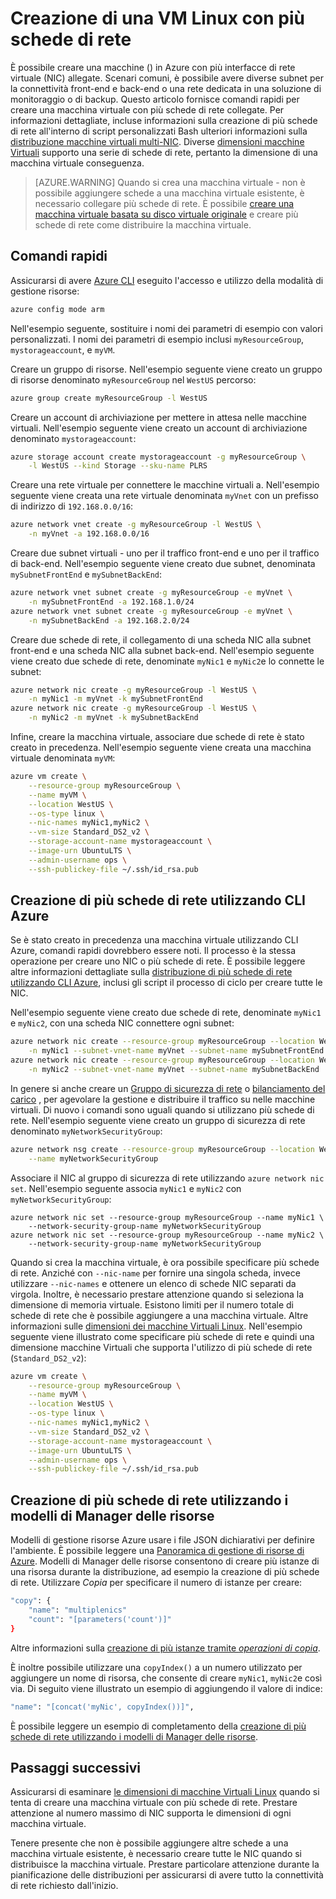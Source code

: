 <properties
   pageTitle="Creare una VM Linux con più schede di rete | Microsoft Azure"
   description="Informazioni su come creare una VM Linux con più schede di rete associate mediante i modelli di CLI Azure o Manager delle risorse."
   services="virtual-machines-linux"
   documentationCenter=""
   authors="iainfoulds"
   manager="timlt"
   editor=""/>

<tags
   ms.service="virtual-machines-linux"
   ms.devlang="na"
   ms.topic="article"
   ms.tgt_pltfrm="vm-linux"
   ms.workload="infrastructure"
   ms.date="10/27/2016"
   ms.author="iainfou"/>

# <a name="creating-a-linux-vm-with-multiple-nics"></a>Creazione di una VM Linux con più schede di rete
È possibile creare una macchine () in Azure con più interfacce di rete virtuale (NIC) allegate. Scenari comuni, è possibile avere diverse subnet per la connettività front-end e back-end o una rete dedicata in una soluzione di monitoraggio o di backup. Questo articolo fornisce comandi rapidi per creare una macchina virtuale con più schede di rete collegate. Per informazioni dettagliate, incluse informazioni sulla creazione di più schede di rete all'interno di script personalizzati Bash ulteriori informazioni sulla [distribuzione macchine virtuali multi-NIC](../virtual-network/virtual-network-deploy-multinic-arm-cli.md). Diverse [dimensioni macchine Virtuali](virtual-machines-linux-sizes.md) supporto una serie di schede di rete, pertanto la dimensione di una macchina virtuale conseguenza.

>[AZURE.WARNING] Quando si crea una macchina virtuale - non è possibile aggiungere schede a una macchina virtuale esistente, è necessario collegare più schede di rete. È possibile [creare una macchina virtuale basata su disco virtuale originale](virtual-machines-linux-copy-vm.md) e creare più schede di rete come distribuire la macchina virtuale.

## <a name="quick-commands"></a>Comandi rapidi
Assicurarsi di avere [Azure CLI](../xplat-cli-install.md) eseguito l'accesso e utilizzo della modalità di gestione risorse:

```bash
azure config mode arm
```

Nell'esempio seguente, sostituire i nomi dei parametri di esempio con valori personalizzati. I nomi dei parametri di esempio inclusi `myResourceGroup`, `mystorageaccount`, e `myVM`.

Creare un gruppo di risorse. Nell'esempio seguente viene creato un gruppo di risorse denominato `myResourceGroup` nel `WestUS` percorso:

```bash
azure group create myResourceGroup -l WestUS
```

Creare un account di archiviazione per mettere in attesa nelle macchine virtuali. Nell'esempio seguente viene creato un account di archiviazione denominato `mystorageaccount`:

```bash
azure storage account create mystorageaccount -g myResourceGroup \
    -l WestUS --kind Storage --sku-name PLRS
```

Creare una rete virtuale per connettere le macchine virtuali a. Nell'esempio seguente viene creata una rete virtuale denominata `myVnet` con un prefisso di indirizzo di `192.168.0.0/16`:

```bash
azure network vnet create -g myResourceGroup -l WestUS \
    -n myVnet -a 192.168.0.0/16
```

Creare due subnet virtuali - uno per il traffico front-end e uno per il traffico di back-end. Nell'esempio seguente viene creato due subnet, denominata `mySubnetFrontEnd` e `mySubnetBackEnd`:

```bash
azure network vnet subnet create -g myResourceGroup -e myVnet \
    -n mySubnetFrontEnd -a 192.168.1.0/24
azure network vnet subnet create -g myResourceGroup -e myVnet \
    -n mySubnetBackEnd -a 192.168.2.0/24
```

Creare due schede di rete, il collegamento di una scheda NIC alla subnet front-end e una scheda NIC alla subnet back-end. Nell'esempio seguente viene creato due schede di rete, denominate `myNic1` e `myNic2`e lo connette le subnet:

```bash
azure network nic create -g myResourceGroup -l WestUS \
    -n myNic1 -m myVnet -k mySubnetFrontEnd
azure network nic create -g myResourceGroup -l WestUS \
    -n myNic2 -m myVnet -k mySubnetBackEnd
```

Infine, creare la macchina virtuale, associare due schede di rete è stato creato in precedenza. Nell'esempio seguente viene creata una macchina virtuale denominata `myVM`:

```bash
azure vm create \
    --resource-group myResourceGroup \
    --name myVM \
    --location WestUS \
    --os-type linux \
    --nic-names myNic1,myNic2 \
    --vm-size Standard_DS2_v2 \
    --storage-account-name mystorageaccount \
    --image-urn UbuntuLTS \
    --admin-username ops \
    --ssh-publickey-file ~/.ssh/id_rsa.pub
```

## <a name="creating-multiple-nics-using-azure-cli"></a>Creazione di più schede di rete utilizzando CLI Azure
Se è stato creato in precedenza una macchina virtuale utilizzando CLI Azure, comandi rapidi dovrebbero essere noti. Il processo è la stessa operazione per creare uno NIC o più schede di rete. È possibile leggere altre informazioni dettagliate sulla [distribuzione di più schede di rete utilizzando CLI Azure](../virtual-network/virtual-network-deploy-multinic-arm-cli.md), inclusi gli script il processo di ciclo per creare tutte le NIC.

Nell'esempio seguente viene creato due schede di rete, denominate `myNic1` e `myNic2`, con una scheda NIC connettere ogni subnet:

```bash
azure network nic create --resource-group myResourceGroup --location WestUS \
    -n myNic1 --subnet-vnet-name myVnet --subnet-name mySubnetFrontEnd
azure network nic create --resource-group myResourceGroup --location WestUS \
    -n myNic2 --subnet-vnet-name myVnet --subnet-name mySubnetBackEnd
```

In genere si anche creare un [Gruppo di sicurezza di rete](../virtual-network/virtual-networks-nsg.md) o [bilanciamento del carico](../load-balancer/load-balancer-overview.md) , per agevolare la gestione e distribuire il traffico su nelle macchine virtuali. Di nuovo i comandi sono uguali quando si utilizzano più schede di rete. Nell'esempio seguente viene creato un gruppo di sicurezza di rete denominato `myNetworkSecurityGroup`:

```bash
azure network nsg create --resource-group myResourceGroup --location WestUS \
    --name myNetworkSecurityGroup
```

Associare il NIC al gruppo di sicurezza di rete utilizzando `azure network nic set`. Nell'esempio seguente associa `myNic1` e `myNic2` con `myNetworkSecurityGroup`:

```bashazure 
azure network nic set --resource-group myResourceGroup --name myNic1 \
    --network-security-group-name myNetworkSecurityGroup
azure network nic set --resource-group myResourceGroup --name myNic2 \
    --network-security-group-name myNetworkSecurityGroup
```

Quando si crea la macchina virtuale, è ora possibile specificare più schede di rete. Anziché con `--nic-name` per fornire una singola scheda, invece utilizzare `--nic-names` e ottenere un elenco di schede NIC separati da virgola. Inoltre, è necessario prestare attenzione quando si seleziona la dimensione di memoria virtuale. Esistono limiti per il numero totale di schede di rete che è possibile aggiungere a una macchina virtuale. Altre informazioni sulle [dimensioni dei macchine Virtuali Linux](virtual-machines-linux-sizes.md). Nell'esempio seguente viene illustrato come specificare più schede di rete e quindi una dimensione macchine Virtuali che supporta l'utilizzo di più schede di rete (`Standard_DS2_v2`):

```bash
azure vm create \
    --resource-group myResourceGroup \
    --name myVM \
    --location WestUS \
    --os-type linux \
    --nic-names myNic1,myNic2 \
    --vm-size Standard_DS2_v2 \
    --storage-account-name mystorageaccount \
    --image-urn UbuntuLTS \
    --admin-username ops \
    --ssh-publickey-file ~/.ssh/id_rsa.pub
```

## <a name="creating-multiple-nics-using-resource-manager-templates"></a>Creazione di più schede di rete utilizzando i modelli di Manager delle risorse
Modelli di gestione risorse Azure usare i file JSON dichiarativi per definire l'ambiente. È possibile leggere una [Panoramica di gestione di risorse di Azure](../azure-resource-manager/resource-group-overview.md). Modelli di Manager delle risorse consentono di creare più istanze di una risorsa durante la distribuzione, ad esempio la creazione di più schede di rete. Utilizzare *Copia* per specificare il numero di istanze per creare:

```bash
"copy": {
    "name": "multiplenics"
    "count": "[parameters('count')]"
}
```

Altre informazioni sulla [creazione di più istanze tramite *operazioni di copia*](../resource-group-create-multiple.md). 

È inoltre possibile utilizzare una `copyIndex()` a un numero utilizzato per aggiungere un nome di risorsa, che consente di creare `myNic1`, `myNic2`e così via. Di seguito viene illustrato un esempio di aggiungendo il valore di indice:

```bash
"name": "[concat('myNic', copyIndex())]", 
```

È possibile leggere un esempio di completamento della [creazione di più schede di rete utilizzando i modelli di Manager delle risorse](../virtual-network/virtual-network-deploy-multinic-arm-template.md).

## <a name="next-steps"></a>Passaggi successivi
Assicurarsi di esaminare [le dimensioni di macchine Virtuali Linux](virtual-machines-linux-sizes.md) quando si tenta di creare una macchina virtuale con più schede di rete. Prestare attenzione al numero massimo di NIC supporta le dimensioni di ogni macchina virtuale. 

Tenere presente che non è possibile aggiungere altre schede a una macchina virtuale esistente, è necessario creare tutte le NIC quando si distribuisce la macchina virtuale. Prestare particolare attenzione durante la pianificazione delle distribuzioni per assicurarsi di avere tutto la connettività di rete richiesto dall'inizio.